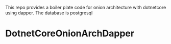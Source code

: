 This repo provides a boiler plate code for onion architecture with  dotnetcore using dapper. The database is postgresql
# DotnetCoreOnionArchDapper
